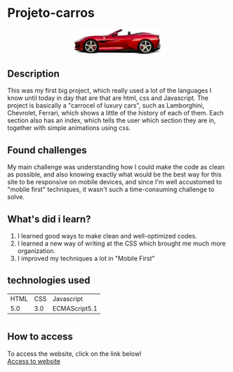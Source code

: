 # Projeto-carros

<p align="center">
 <img width="200" src="src/imagens/2.png">
</p>

## Description

 This was my first big project, which really used a lot of the languages I know until today in day that are that are html, css and Javascript. The project is basically a "carrocel of luxury cars", such as Lamborghini, Chevrolet, Ferrari, which shows a little of the history of each of them. Each section also has an index, which tells the user which section they are in, together with simple animations using css.

## Found challenges

 My main challenge was understanding how I could make the code as clean as possible, and also knowing exactly what would be the best way for this site to be responsive on mobile devices, and since I'm well accustomed to "mobile first" techniques, it wasn't such a time-consuming challenge to solve.

## What's did i learn?
  1. I learned good ways to make clean and well-optimized codes.
  2. I learned a new way of writing at the CSS which brought me much more organization.
  3. I improved my techniques a lot in "Mobile First"

## technologies used

<table>
  <tr>
    <td>HTML</td>
    <td>CSS</td>
    <td>Javascript</td>
  </tr>
  <tr>
    <td>5.0</td>
    <td>3.0</td>
    <td>ECMAScript5.1</td>
  </tr>
</table>

#

## How to access

To access the website, click on the link below! <br>
<a href="https://filipi-pinheiro.github.io/Projeto-carros/" target="_blank">Access to website</a>

